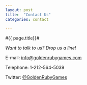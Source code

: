 ```yaml
---
layout: post
title:  "Contact Us"
categories: contact

---
```


#{{ page.title}}#
</br>

*Want to talk to us? Drop us a line!*

E-mail: <info@goldenrubygames.com>

Telephone: 1-212-564-5039

Twitter: [@GoldenRubyGames](https://twitter.com/#!/GoldenRubyGames)
